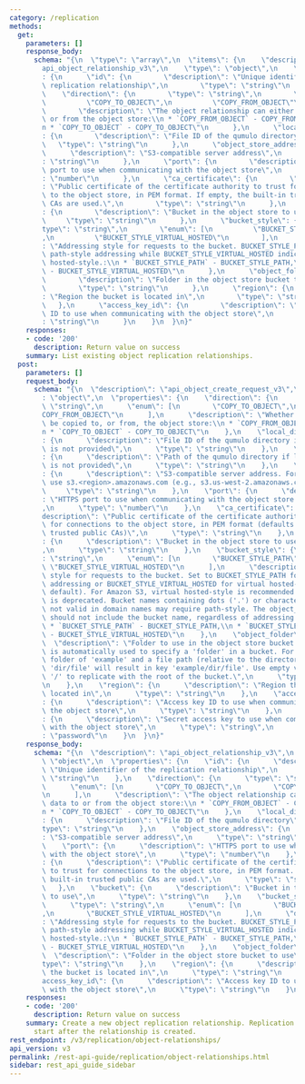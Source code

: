 ```yaml
---
category: /replication
methods:
  get:
    parameters: []
    response_body:
      schema: "{\n  \"type\": \"array\",\n  \"items\": {\n    \"description\": \"\
        api_object_relationship_v3\",\n    \"type\": \"object\",\n    \"properties\"\
        : {\n      \"id\": {\n        \"description\": \"Unique identifier of the\
        \ replication relationship\",\n        \"type\": \"string\"\n      },\n  \
        \    \"direction\": {\n        \"type\": \"string\",\n        \"enum\": [\n\
        \          \"COPY_TO_OBJECT\",\n          \"COPY_FROM_OBJECT\"\n        ],\n\
        \        \"description\": \"The object relationship can either copy data to\
        \ or from the object store:\\n * `COPY_FROM_OBJECT` - COPY_FROM_OBJECT,\\\
        n * `COPY_TO_OBJECT` - COPY_TO_OBJECT\"\n      },\n      \"local_directory_id\"\
        : {\n        \"description\": \"File ID of the qumulo directory\",\n     \
        \   \"type\": \"string\"\n      },\n      \"object_store_address\": {\n  \
        \      \"description\": \"S3-compatible server address\",\n        \"type\"\
        : \"string\"\n      },\n      \"port\": {\n        \"description\": \"HTTPS\
        \ port to use when communicating with the object store\",\n        \"type\"\
        : \"number\"\n      },\n      \"ca_certificate\": {\n        \"description\"\
        : \"Public certificate of the certificate authority to trust for connections\
        \ to the object store, in PEM format. If empty, the built-in trusted public\
        \ CAs are used.\",\n        \"type\": \"string\"\n      },\n      \"bucket\"\
        : {\n        \"description\": \"Bucket in the object store to use\",\n   \
        \     \"type\": \"string\"\n      },\n      \"bucket_style\": {\n        \"\
        type\": \"string\",\n        \"enum\": [\n          \"BUCKET_STYLE_PATH\"\
        ,\n          \"BUCKET_STYLE_VIRTUAL_HOSTED\"\n        ],\n        \"description\"\
        : \"Addressing style for requests to the bucket. BUCKET_STYLE_PATH indicates\
        \ path-style addressing while BUCKET_STYLE_VIRTUAL_HOSTED indicates virtual\
        \ hosted-style.:\\n * `BUCKET_STYLE_PATH` - BUCKET_STYLE_PATH,\\n * `BUCKET_STYLE_VIRTUAL_HOSTED`\
        \ - BUCKET_STYLE_VIRTUAL_HOSTED\"\n      },\n      \"object_folder\": {\n\
        \        \"description\": \"Folder in the object store bucket to use\",\n\
        \        \"type\": \"string\"\n      },\n      \"region\": {\n        \"description\"\
        : \"Region the bucket is located in\",\n        \"type\": \"string\"\n   \
        \   },\n      \"access_key_id\": {\n        \"description\": \"Access key\
        \ ID to use when communicating with the object store\",\n        \"type\"\
        : \"string\"\n      }\n    }\n  }\n}"
    responses:
    - code: '200'
      description: Return value on success
    summary: List existing object replication relationships.
  post:
    parameters: []
    request_body:
      schema: "{\n  \"description\": \"api_object_create_request_v3\",\n  \"type\"\
        : \"object\",\n  \"properties\": {\n    \"direction\": {\n      \"type\":\
        \ \"string\",\n      \"enum\": [\n        \"COPY_TO_OBJECT\",\n        \"\
        COPY_FROM_OBJECT\"\n      ],\n      \"description\": \"Whether data is to\
        \ be copied to, or from, the object store:\\n * `COPY_FROM_OBJECT` - COPY_FROM_OBJECT,\\\
        n * `COPY_TO_OBJECT` - COPY_TO_OBJECT\"\n    },\n    \"local_directory_id\"\
        : {\n      \"description\": \"File ID of the qumulo directory if local_directory_path\
        \ is not provided\",\n      \"type\": \"string\"\n    },\n    \"local_directory_path\"\
        : {\n      \"description\": \"Path of the qumulo directory if local_directory_id\
        \ is not provided\",\n      \"type\": \"string\"\n    },\n    \"object_store_address\"\
        : {\n      \"description\": \"S3-compatible server address. For Amazon S3,\
        \ use s3.<region>.amazonaws.com (e.g., s3.us-west-2.amazonaws.com).\",\n \
        \     \"type\": \"string\"\n    },\n    \"port\": {\n      \"description\"\
        : \"HTTPS port to use when communicating with the object store (default: 443)\"\
        ,\n      \"type\": \"number\"\n    },\n    \"ca_certificate\": {\n      \"\
        description\": \"Public certificate of the certificate authority to trust\
        \ for connections to the object store, in PEM format (defaults to built-in\
        \ trusted public CAs)\",\n      \"type\": \"string\"\n    },\n    \"bucket\"\
        : {\n      \"description\": \"Bucket in the object store to use for this relationship\"\
        ,\n      \"type\": \"string\"\n    },\n    \"bucket_style\": {\n      \"type\"\
        : \"string\",\n      \"enum\": [\n        \"BUCKET_STYLE_PATH\",\n       \
        \ \"BUCKET_STYLE_VIRTUAL_HOSTED\"\n      ],\n      \"description\": \"Addressing\
        \ style for requests to the bucket. Set to BUCKET_STYLE_PATH for path-style\
        \ addressing or BUCKET_STYLE_VIRTUAL_HOSTED for virtual hosted-style (the\
        \ default). For Amazon S3, virtual hosted-style is recommended as path-style\
        \ is deprecated. Bucket names containing dots ('.') or characters that are\
        \ not valid in domain names may require path-style. The object_store_address\
        \ should not include the bucket name, regardless of addressing style.:\\n\
        \ * `BUCKET_STYLE_PATH` - BUCKET_STYLE_PATH,\\n * `BUCKET_STYLE_VIRTUAL_HOSTED`\
        \ - BUCKET_STYLE_VIRTUAL_HOSTED\"\n    },\n    \"object_folder\": {\n    \
        \  \"description\": \"Folder to use in the object store bucket. A slash separator\
        \ is automatically used to specify a 'folder' in a bucket. For example, a\
        \ folder of 'example' and a file path (relative to the directory_path) of\
        \ 'dir/file' will result in key 'example/dir/file'. Use empty value '' or\
        \ '/' to replicate with the root of the bucket.\",\n      \"type\": \"string\"\
        \n    },\n    \"region\": {\n      \"description\": \"Region the bucket is\
        \ located in\",\n      \"type\": \"string\"\n    },\n    \"access_key_id\"\
        : {\n      \"description\": \"Access key ID to use when communicating with\
        \ the object store\",\n      \"type\": \"string\"\n    },\n    \"secret_access_key\"\
        : {\n      \"description\": \"Secret access key to use when communicating\
        \ with the object store\",\n      \"type\": \"string\",\n      \"format\"\
        : \"password\"\n    }\n  }\n}"
    response_body:
      schema: "{\n  \"description\": \"api_object_relationship_v3\",\n  \"type\":\
        \ \"object\",\n  \"properties\": {\n    \"id\": {\n      \"description\":\
        \ \"Unique identifier of the replication relationship\",\n      \"type\":\
        \ \"string\"\n    },\n    \"direction\": {\n      \"type\": \"string\",\n\
        \      \"enum\": [\n        \"COPY_TO_OBJECT\",\n        \"COPY_FROM_OBJECT\"\
        \n      ],\n      \"description\": \"The object relationship can either copy\
        \ data to or from the object store:\\n * `COPY_FROM_OBJECT` - COPY_FROM_OBJECT,\\\
        n * `COPY_TO_OBJECT` - COPY_TO_OBJECT\"\n    },\n    \"local_directory_id\"\
        : {\n      \"description\": \"File ID of the qumulo directory\",\n      \"\
        type\": \"string\"\n    },\n    \"object_store_address\": {\n      \"description\"\
        : \"S3-compatible server address\",\n      \"type\": \"string\"\n    },\n\
        \    \"port\": {\n      \"description\": \"HTTPS port to use when communicating\
        \ with the object store\",\n      \"type\": \"number\"\n    },\n    \"ca_certificate\"\
        : {\n      \"description\": \"Public certificate of the certificate authority\
        \ to trust for connections to the object store, in PEM format. If empty, the\
        \ built-in trusted public CAs are used.\",\n      \"type\": \"string\"\n \
        \   },\n    \"bucket\": {\n      \"description\": \"Bucket in the object store\
        \ to use\",\n      \"type\": \"string\"\n    },\n    \"bucket_style\": {\n\
        \      \"type\": \"string\",\n      \"enum\": [\n        \"BUCKET_STYLE_PATH\"\
        ,\n        \"BUCKET_STYLE_VIRTUAL_HOSTED\"\n      ],\n      \"description\"\
        : \"Addressing style for requests to the bucket. BUCKET_STYLE_PATH indicates\
        \ path-style addressing while BUCKET_STYLE_VIRTUAL_HOSTED indicates virtual\
        \ hosted-style.:\\n * `BUCKET_STYLE_PATH` - BUCKET_STYLE_PATH,\\n * `BUCKET_STYLE_VIRTUAL_HOSTED`\
        \ - BUCKET_STYLE_VIRTUAL_HOSTED\"\n    },\n    \"object_folder\": {\n    \
        \  \"description\": \"Folder in the object store bucket to use\",\n      \"\
        type\": \"string\"\n    },\n    \"region\": {\n      \"description\": \"Region\
        \ the bucket is located in\",\n      \"type\": \"string\"\n    },\n    \"\
        access_key_id\": {\n      \"description\": \"Access key ID to use when communicating\
        \ with the object store\",\n      \"type\": \"string\"\n    }\n  }\n}"
    responses:
    - code: '200'
      description: Return value on success
    summary: Create a new object replication relationship. Replication will automatically
      start after the relationship is created.
rest_endpoint: /v3/replication/object-relationships/
api_version: v3
permalink: /rest-api-guide/replication/object-relationships.html
sidebar: rest_api_guide_sidebar
---
```

